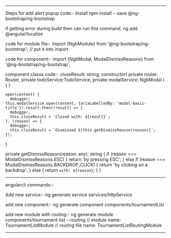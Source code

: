 ******************************************

Steps for add alert popup code:-
Install 
npm install --save @ng-bootstrap/ng-bootstrap

if getting error during build then can run this command.
ng add @angular/localize

code for module file:-
import {NgbModule} from '@ng-bootstrap/ng-bootstrap';    // put it into import

code for component:-
import {NgbModal, ModalDismissReasons} from '@ng-bootstrap/ng-bootstrap';


component classs code:-
closeResult: string;
  constructor( 
                private router: Router,
                private todoService:TodoService,
                private modalService: NgbModal
               ) {  }

    open(content) {
      debugger;
    this.modalService.open(content, {ariaLabelledBy: 'modal-basic-title'}).result.then((result) => {
      debugger;
      this.closeResult = `Closed with: ${result}`;
    }, (reason) => {
      debugger;
      this.closeResult = `Dismissed ${this.getDismissReason(reason)}`;
    });
  }

  private getDismissReason(reason: any): string {
    if (reason === ModalDismissReasons.ESC) {
      return 'by pressing ESC';
    } else if (reason === ModalDismissReasons.BACKDROP_CLICK) {
      return 'by clicking on a backdrop';
    } else {
      return  `with: ${reason}`;
    }
  }

  *******************************************

  angularcli commands:-

Add new service:-
ng generate service services/httpService 

add new component:-
ng generate component components/tournamentList

add new module with routing:-
ng generate module components/tournament-list --routing     // module name: TournamentListModule      // routing file name:  TournamentListRoutingModule


  *******************************************